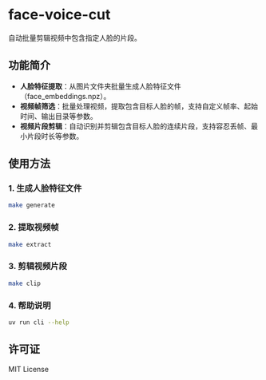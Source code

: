 # face-voice-cut

自动批量剪辑视频中包含指定人脸的片段。

## 功能简介

- **人脸特征提取**：从图片文件夹批量生成人脸特征文件（face_embeddings.npz）。
- **视频帧筛选**：批量处理视频，提取包含目标人脸的帧，支持自定义帧率、起始时间、输出目录等参数。
- **视频片段剪辑**：自动识别并剪辑包含目标人脸的连续片段，支持容忍丢帧、最小片段时长等参数。

## 使用方法

### 1. 生成人脸特征文件

```bash
make generate
```

### 2. 提取视频帧

```bash
make extract
```

### 3. 剪辑视频片段

```bash
make clip
```

### 4. 帮助说明

```bash
uv run cli --help
```

## 许可证

MIT License